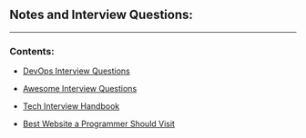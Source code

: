 ## Notes and Interview Questions:
******************

### Contents:

- [DevOps Interview Questions](https://github.com/Tikam02/DevOps-Guide/blob/master/notes/Dev-ops-Interview.md)

- [Awesome Interview Questions](https://github.com/MaximAbramchuck/awesome-interview-questions#docker)

- [Tech Interview Handbook](https://github.com/yangshun/tech-interview-handbook)

- [Best Website a Programmer Should Visit](https://github.com/sdmg15/Best-websites-a-programmer-should-visit#interview-preparation)
